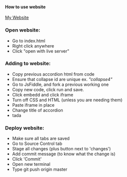 #### How to use website

[My Website](https://tannermcmanner.github.io/)

### Open website:
- Go to index.html
- Right click anywhere
- Click "open with live server"

### Adding to website:
- Copy previous accordion html from code
- Ensure that collapse id are unique ex. *"collapse4"*
- Go to JsFiddle, and fork a previous working one
- Copy new code, click run and save.
- Click embedd and click iframe
- Turn off CSS and HTML (unless you are needing them)
- Paste iframe in place
- Change title of accordion
- tada

### Deploy website:
- Make sure all tabs are saved
- Go to Source Control tab
- Stage all changes (plus button next to 'changes')
- Add commit message (to know what the change is)
- Click 'Commit'
- Open new terminal
- Type git push origin master